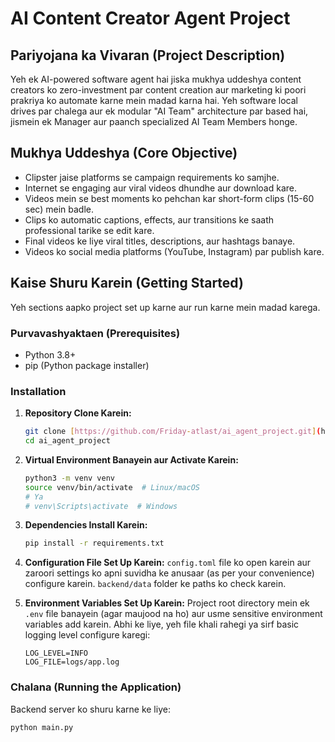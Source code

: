 # AI Content Creator Agent Project

## Pariyojana ka Vivaran (Project Description)

Yeh ek AI-powered software agent hai jiska mukhya uddeshya content creators ko zero-investment par content creation aur marketing ki poori prakriya ko automate karne mein madad karna hai. Yeh software local drives par chalega aur ek modular "AI Team" architecture par based hai, jismein ek Manager aur paanch specialized AI Team Members honge.

## Mukhya Uddeshya (Core Objective)

* Clipster jaise platforms se campaign requirements ko samjhe.
* Internet se engaging aur viral videos dhundhe aur download kare.
* Videos mein se best moments ko pehchan kar short-form clips (15-60 sec) mein badle.
* Clips ko automatic captions, effects, aur transitions ke saath professional tarike se edit kare.
* Final videos ke liye viral titles, descriptions, aur hashtags banaye.
* Videos ko social media platforms (YouTube, Instagram) par publish kare.

## Kaise Shuru Karein (Getting Started)

Yeh sections aapko project set up karne aur run karne mein madad karega.

### Purvavashyaktaen (Prerequisites)

* Python 3.8+
* pip (Python package installer)

### Installation

1.  **Repository Clone Karein:**
    ```bash
    git clone [https://github.com/Friday-atlast/ai_agent_project.git](https://github.com/Friday-atlast/ai_agent_project.git)
    cd ai_agent_project
    ```

2.  **Virtual Environment Banayein aur Activate Karein:**
    ```bash
    python3 -m venv venv
    source venv/bin/activate  # Linux/macOS
    # Ya
    # venv\Scripts\activate  # Windows
    ```

3.  **Dependencies Install Karein:**
    ```bash
    pip install -r requirements.txt
    ```

4.  **Configuration File Set Up Karein:**
    `config.toml` file ko open karein aur zaroori settings ko apni suvidha ke anusaar (as per your convenience) configure karein. `backend/data` folder ke paths ko check karein.

5.  **Environment Variables Set Up Karein:**
    Project root directory mein ek `.env` file banayein (agar maujood na ho) aur usme sensitive environment variables add karein. Abhi ke liye, yeh file khali rahegi ya sirf basic logging level configure karegi:
    ```
    LOG_LEVEL=INFO
    LOG_FILE=logs/app.log
    ```

### Chalana (Running the Application)

Backend server ko shuru karne ke liye:

```bash
python main.py